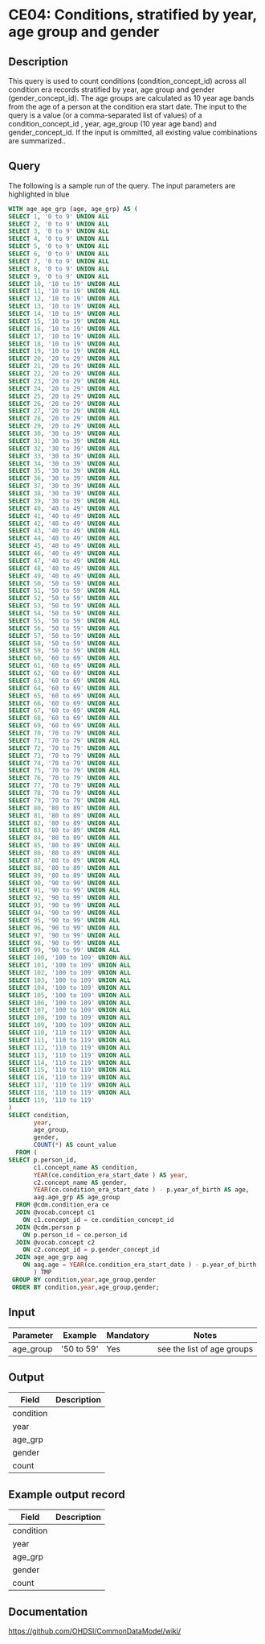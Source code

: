 <!---
Group:condition era
Name:CE04 Conditions, stratified by year, age group and gender
Author:Patrick Ryan
CDM Version: 5.3
-->

# CE04: Conditions, stratified by year, age group and gender

## Description
This query is used to count conditions (condition_concept_id) across all condition era records stratified by year, age group and gender (gender_concept_id). The age groups are calculated as 10 year age bands from the age of a person at the condition era start date. The input to the query is a value (or a comma-separated list of values) of a condition_concept_id , year, age_group (10 year age band) and gender_concept_id. If the input is ommitted, all existing value combinations are summarized..

## Query
The following is a sample run of the query. The input parameters are highlighted in  blue

```sql
WITH age_age_grp (age, age_grp) AS (
SELECT 1, '0 to 9' UNION ALL
SELECT 2, '0 to 9' UNION ALL
SELECT 3, '0 to 9' UNION ALL
SELECT 4, '0 to 9' UNION ALL
SELECT 5, '0 to 9' UNION ALL
SELECT 6, '0 to 9' UNION ALL
SELECT 7, '0 to 9' UNION ALL
SELECT 8, '0 to 9' UNION ALL
SELECT 9, '0 to 9' UNION ALL
SELECT 10, '10 to 19' UNION ALL
SELECT 11, '10 to 19' UNION ALL
SELECT 12, '10 to 19' UNION ALL
SELECT 13, '10 to 19' UNION ALL
SELECT 14, '10 to 19' UNION ALL
SELECT 15, '10 to 19' UNION ALL
SELECT 16, '10 to 19' UNION ALL
SELECT 17, '10 to 19' UNION ALL
SELECT 18, '10 to 19' UNION ALL
SELECT 19, '10 to 19' UNION ALL
SELECT 20, '20 to 29' UNION ALL
SELECT 21, '20 to 29' UNION ALL
SELECT 22, '20 to 29' UNION ALL
SELECT 23, '20 to 29' UNION ALL
SELECT 24, '20 to 29' UNION ALL
SELECT 25, '20 to 29' UNION ALL
SELECT 26, '20 to 29' UNION ALL
SELECT 27, '20 to 29' UNION ALL
SELECT 28, '20 to 29' UNION ALL
SELECT 29, '20 to 29' UNION ALL
SELECT 30, '30 to 39' UNION ALL
SELECT 31, '30 to 39' UNION ALL
SELECT 32, '30 to 39' UNION ALL
SELECT 33, '30 to 39' UNION ALL
SELECT 34, '30 to 39' UNION ALL
SELECT 35, '30 to 39' UNION ALL
SELECT 36, '30 to 39' UNION ALL
SELECT 37, '30 to 39' UNION ALL
SELECT 38, '30 to 39' UNION ALL
SELECT 39, '30 to 39' UNION ALL
SELECT 40, '40 to 49' UNION ALL
SELECT 41, '40 to 49' UNION ALL
SELECT 42, '40 to 49' UNION ALL
SELECT 43, '40 to 49' UNION ALL
SELECT 44, '40 to 49' UNION ALL
SELECT 45, '40 to 49' UNION ALL
SELECT 46, '40 to 49' UNION ALL
SELECT 47, '40 to 49' UNION ALL
SELECT 48, '40 to 49' UNION ALL
SELECT 49, '40 to 49' UNION ALL
SELECT 50, '50 to 59' UNION ALL
SELECT 51, '50 to 59' UNION ALL
SELECT 52, '50 to 59' UNION ALL
SELECT 53, '50 to 59' UNION ALL
SELECT 54, '50 to 59' UNION ALL
SELECT 55, '50 to 59' UNION ALL
SELECT 56, '50 to 59' UNION ALL
SELECT 57, '50 to 59' UNION ALL
SELECT 58, '50 to 59' UNION ALL
SELECT 59, '50 to 59' UNION ALL
SELECT 60, '60 to 69' UNION ALL
SELECT 61, '60 to 69' UNION ALL
SELECT 62, '60 to 69' UNION ALL
SELECT 63, '60 to 69' UNION ALL
SELECT 64, '60 to 69' UNION ALL
SELECT 65, '60 to 69' UNION ALL
SELECT 66, '60 to 69' UNION ALL
SELECT 67, '60 to 69' UNION ALL
SELECT 68, '60 to 69' UNION ALL
SELECT 69, '60 to 69' UNION ALL
SELECT 70, '70 to 79' UNION ALL
SELECT 71, '70 to 79' UNION ALL
SELECT 72, '70 to 79' UNION ALL
SELECT 73, '70 to 79' UNION ALL
SELECT 74, '70 to 79' UNION ALL
SELECT 75, '70 to 79' UNION ALL
SELECT 76, '70 to 79' UNION ALL
SELECT 77, '70 to 79' UNION ALL
SELECT 78, '70 to 79' UNION ALL
SELECT 79, '70 to 79' UNION ALL
SELECT 80, '80 to 89' UNION ALL
SELECT 81, '80 to 89' UNION ALL
SELECT 82, '80 to 89' UNION ALL
SELECT 83, '80 to 89' UNION ALL
SELECT 84, '80 to 89' UNION ALL
SELECT 85, '80 to 89' UNION ALL
SELECT 86, '80 to 89' UNION ALL
SELECT 87, '80 to 89' UNION ALL
SELECT 88, '80 to 89' UNION ALL
SELECT 89, '80 to 89' UNION ALL
SELECT 90, '90 to 99' UNION ALL
SELECT 91, '90 to 99' UNION ALL
SELECT 92, '90 to 99' UNION ALL
SELECT 93, '90 to 99' UNION ALL
SELECT 94, '90 to 99' UNION ALL
SELECT 95, '90 to 99' UNION ALL
SELECT 96, '90 to 99' UNION ALL
SELECT 97, '90 to 99' UNION ALL
SELECT 98, '90 to 99' UNION ALL
SELECT 99, '90 to 99' UNION ALL
SELECT 100, '100 to 109' UNION ALL
SELECT 101, '100 to 109' UNION ALL
SELECT 102, '100 to 109' UNION ALL
SELECT 103, '100 to 109' UNION ALL
SELECT 104, '100 to 109' UNION ALL
SELECT 105, '100 to 109' UNION ALL
SELECT 106, '100 to 109' UNION ALL
SELECT 107, '100 to 109' UNION ALL
SELECT 108, '100 to 109' UNION ALL
SELECT 109, '100 to 109' UNION ALL
SELECT 110, '110 to 119' UNION ALL
SELECT 111, '110 to 119' UNION ALL
SELECT 112, '110 to 119' UNION ALL
SELECT 113, '110 to 119' UNION ALL
SELECT 114, '110 to 119' UNION ALL
SELECT 115, '110 to 119' UNION ALL
SELECT 116, '110 to 119' UNION ALL
SELECT 117, '110 to 119' UNION ALL
SELECT 118, '110 to 119' UNION ALL
SELECT 119, '110 to 119'
)
SELECT condition,
       year,
       age_group,
       gender,
       COUNT(*) AS count_value
  FROM (
SELECT p.person_id,
       c1.concept_name AS condition,
       YEAR(ce.condition_era_start_date ) AS year,
       c2.concept_name AS gender,
       YEAR(ce.condition_era_start_date ) - p.year_of_birth AS age,
       aag.age_grp AS age_group
  FROM @cdm.condition_era ce
  JOIN @vocab.concept c1
    ON c1.concept_id = ce.condition_concept_id
  JOIN @cdm.person p
    ON p.person_id = ce.person_id
  JOIN @vocab.concept c2
    ON c2.concept_id = p.gender_concept_id
  JOIN age_age_grp aag
    ON aag.age = YEAR(ce.condition_era_start_date ) - p.year_of_birth
       ) TMP
 GROUP BY condition,year,age_group,gender
 ORDER BY condition,year,age_group,gender;
```

## Input

|  Parameter |  Example |  Mandatory |  Notes |
| --- | --- | --- | --- |
| age_group | '50 to 59'  |  Yes |  see the list of age groups |

## Output

|  Field |  Description |
| --- | --- |
| condition |   |
| year |   |
| age_grp |   |
| gender |   |
| count |   |

## Example output record

|  Field |  Description |
| --- | --- |
| condition |   |
| year |   |
| age_grp |   |
| gender |   |
| count |   |

## Documentation
https://github.com/OHDSI/CommonDataModel/wiki/
